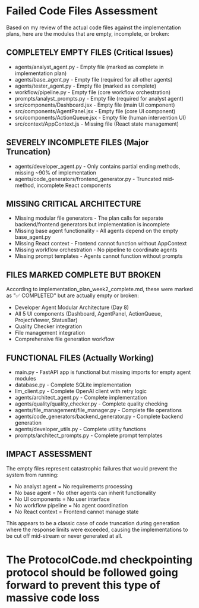 # Failed Code Files Assessment

Based on my review of the actual code files against the implementation plans, here are the modules that are empty, incomplete, or broken:

## COMPLETELY EMPTY FILES (Critical Issues)

- agents/analyst_agent.py - Empty file (marked as complete in implementation plan)
- agents/base_agent.py - Empty file (required for all other agents)
- agents/tester_agent.py - Empty file (marked as complete)
- workflow/pipeline.py - Empty file (core workflow orchestration)
- prompts/analyst_prompts.py - Empty file (required for analyst agent)
- src/components/Dashboard.jsx - Empty file (main UI component)
- src/components/AgentPanel.jsx - Empty file (core UI component)
- src/components/ActionQueue.jsx - Empty file (human intervention UI)
- src/context/AppContext.js - Missing file (React state management)

## SEVERELY INCOMPLETE FILES (Major Truncation)

- agents/developer_agent.py - Only contains partial ending methods, missing ~90% of implementation
- agents/code_generators/frontend_generator.py - Truncated mid-method, incomplete React components

## MISSING CRITICAL ARCHITECTURE

- Missing modular file generators - The plan calls for separate backend/frontend generators but implementation is incomplete
- Missing base agent functionality - All agents depend on the empty base_agent.py
- Missing React context - Frontend cannot function without AppContext
- Missing workflow orchestration - No pipeline to coordinate agents
- Missing prompt templates - Agents cannot function without prompts

## FILES MARKED COMPLETE BUT BROKEN

According to implementation_plan_week2_complete.md, these were marked as "✅ COMPLETED" but are actually empty or broken:

- Developer Agent Modular Architecture (Day 8)
- All 5 UI components (Dashboard, AgentPanel, ActionQueue, ProjectViewer, StatusBar)
- Quality Checker integration
- File management integration
- Comprehensive file generation workflow

## FUNCTIONAL FILES (Actually Working)

- main.py - FastAPI app is functional but missing imports for empty agent modules
- database.py - Complete SQLite implementation
- llm_client.py - Complete OpenAI client with retry logic
- agents/architect_agent.py - Complete implementation
- agents/quality/quality_checker.py - Complete quality checking
- agents/file_management/file_manager.py - Complete file operations
- agents/code_generators/backend_generator.py - Complete backend generation
- agents/developer_utils.py - Complete utility functions
- prompts/architect_prompts.py - Complete prompt templates

## IMPACT ASSESSMENT

The empty files represent catastrophic failures that would prevent the system from running:

- No analyst agent = No requirements processing
- No base agent = No other agents can inherit functionality
- No UI components = No user interface
- No workflow pipeline = No agent coordination
- No React context = Frontend cannot manage state

This appears to be a classic case of code truncation during generation where the response limits were exceeded, causing the implementations to be cut off mid-stream or never generated at all.

# The ProtocolCode.md checkpointing protocol should be followed going forward to prevent this type of massive code loss
